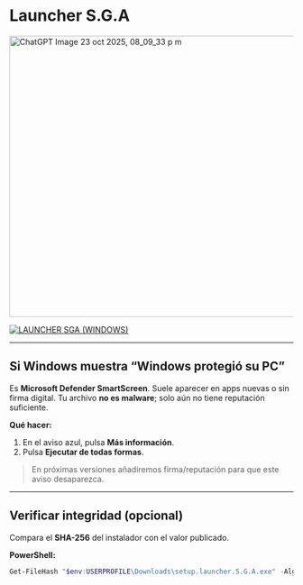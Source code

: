 # Launcher S.G.A
<img width="951" height="499" alt="ChatGPT Image 23 oct 2025, 08_09_33 p m" src="https://github.com/user-attachments/assets/f0794f7a-69a0-424c-bc41-aba832dc57d2" />

[![LAUNCHER SGA (WINDOWS)](https://img.shields.io/badge/LAUNCHER%20SGA%20(Windows)-Descargar-2ea043?style=for-the-badge&logo=windows)](https://github.com/DerXerke/Launcher-S.G.A/releases/download/A/setup.launcher.S.G.A.exe)

---

## Si Windows muestra “Windows protegió su PC”
Es **Microsoft Defender SmartScreen**. Suele aparecer en apps nuevas o sin firma digital.
Tu archivo **no es malware**; solo aún no tiene reputación suficiente.

**Qué hacer:**
1. En el aviso azul, pulsa **Más información**.  
2. Pulsa **Ejecutar de todas formas**.

> En próximas versiones añadiremos firma/reputación para que este aviso desaparezca.

---

## Verificar integridad (opcional)
Compara el **SHA-256** del instalador con el valor publicado.

**PowerShell:**
```powershell
Get-FileHash "$env:USERPROFILE\Downloads\setup.launcher.S.G.A.exe" -Algorithm SHA256 | Select-Object Hash
